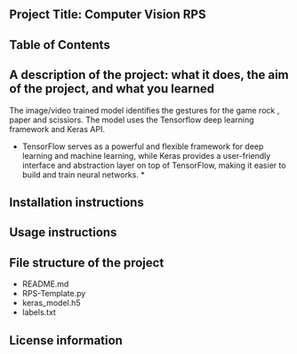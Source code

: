 ## Project Title: Computer Vision RPS
## Table of Contents
## A description of the project: what it does, the aim of the project, and what you learned
The image/video trained model identifies the gestures for the game rock , paper and scissiors.
The model uses the Tensorflow deep learning framework and Keras API.
* TensorFlow serves as a powerful and flexible framework for deep learning and machine learning, 
while Keras provides a user-friendly interface and abstraction layer on top of TensorFlow, 
making it easier to build and train neural networks. *
## Installation instructions
## Usage instructions
## File structure of the project
* README.md
* RPS-Template.py
* keras_model.h5
* labels.txt
## License information



